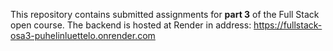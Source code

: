 This repository contains submitted assignments for **part 3** of the Full Stack open course.
The backend is hosted at Render in address: https://fullstack-osa3-puhelinluettelo.onrender.com
